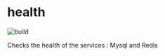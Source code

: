 health
======

![build](https://travis-ci.org/elkaadka/health.svg?branch=master)


Checks the health of the services : Mysql and Redis
